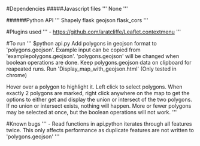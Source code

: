 #Dependencies
#####Javascript files
'''
None
'''

######Python API
'''
 Shapely
 flask
 geojson
 flask_cors
'''

#Plugins used
'''
	- https://github.com/aratcliffe/Leaflet.contextmenu
'''

#To run
'''
$python api.py
 Add polygons in geojson format to 'polygons.geojson'. Example input can be copied from 'examplepolygons.geojson'. 'polygons.geojson' will be changed when boolean operations are done. Keep polygons.geojson data on clipboard for reapeated runs.
 Run 'Display_map_with_geojson.html' (Only tested in chrome)

 Hover over a polygon to highlight it.
 Left click to select polygons.
 When exactly 2 polygons are marked, right click anywhere on the map to get the options to either get and display the union or intersect of the two polygons. If no union or intersect exists, nothing will happen. More or fewer polygons may be selected at once, but the boolean operations will not work. 
'''

#Known bugs
'''
	- Read functions in api.python iterates through all features twice. This only affects performance as duplicate features are not written to 'polygons.geojson'
'''
